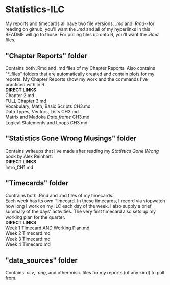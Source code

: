 # Statistics-ILC  

My reports and timecards all have two file versions: *.md* and *.Rmd*--for reading on github, you'll want the *.md* and all of my hyperlinks in this README will go to those.  For pulling files up onto R, you'll want the *.Rmd* files.

## "Chapter Reports" folder
Contains both .Rmd and .md files of my Chapter Reports.  Also contains "*_files" folders that are automatically created and contain plots for my reports.
My Chapter Reports show my work and the commands I've practiced with in R.  
**DIRECT LINKS**  
Chapter 2.md  
FULL Chapter 3.md  
Vocabulary, Math, Basic Scripts CH3.md  
Data Types, Vectors, Lists CH3.md  
Matrix and Madoka *Data.frame* CH3.md  
Logical Statements and Loops CH3.md  

## "Statistics Gone Wrong Musings" folder  
Contains writeups that I've made after reading my *Statistics Gone Wrong* book by Alex Reinhart.  
**DIRECT LINKS**  
Intro_CH1.md


## "Timecards" folder
Contrains both .Rmd and .md files of my timecards.  
Each week has its own Timecard.  In these timecards, I record via stopwatch how long I work on my ILC each day of the week.  I also supply a brief summary of the days' activities.  The very first timecard also sets up my working plan for the quarter.  
**DIRECT LINKS**  
[Week 1 Timecard AND Working Plan.md](https://github.com/Nurrospody/SOURCE-Statistics-ILC/blob/master/Timecards/Week-1-Timecard.md)  
Week 2 Timecard.md  
Week 3 Timecard.md  
Week 4 Timecard.md

## "data_sources" folder
Contains *.csv*, *.png*, and other misc. files for my reports (of any kind) to pull from.



